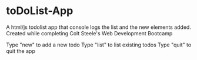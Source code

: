 # toDoList-App
A html/js todolist app that console logs the list and the new elements added. Created while completing Colt Steele's Web Development Bootcamp

Type "new" to add a new todo
Type "list" to list existing todos
Type "quit" to quit the app
